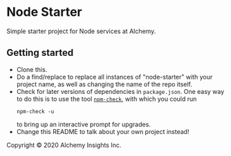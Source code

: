 # Node Starter

Simple starter project for Node services at Alchemy.

## Getting started

- Clone this.
- Do a find/replace to replace all instances of "node-starter" with your project
  name, as well as changing the name of the repo itself.
- Check for later versions of dependencies in `package.json`. One easy way to do
  this is to use the tool [`npm-check`](https://github.com/dylang/npm-check),
  with which you could run
  ```
  npm-check -u
  ```
  to bring up an interactive prompt for upgrades.
- Change this README to talk about your own project instead!

Copyright © 2020 Alchemy Insights Inc.
